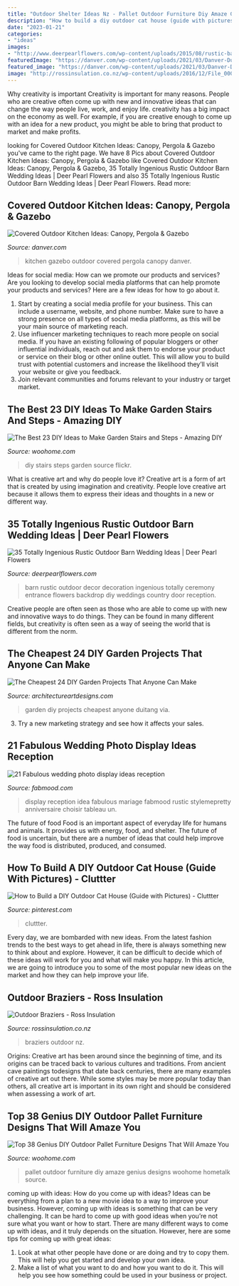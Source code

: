 ```yaml
---
title: "Outdoor Shelter Ideas Nz - Pallet Outdoor Furniture Diy Amaze Genius Designs Woohome Hometalk Source"
description: "How to build a diy outdoor cat house (guide with pictures)"
date: "2023-01-21"
categories:
- "ideas"
images:
- "http://www.deerpearlflowers.com/wp-content/uploads/2015/08/rustic-barn-wedding-decor-ideas.jpg"
featuredImage: "https://danver.com/wp-content/uploads/2021/03/Danver-Durham-NC-LR-0030.jpg"
featured_image: "https://danver.com/wp-content/uploads/2021/03/Danver-Durham-NC-LR-0030.jpg"
image: "http://rossinsulation.co.nz/wp-content/uploads/2016/12/File_000.jpeg"
---
```



Why creativity is important
Creativity is important for many reasons. People who are creative often come up with new and innovative ideas that can change the way people live, work, and enjoy life. creativity has a big impact on the economy as well. For example, if you are creative enough to come up with an idea for a new product, you might be able to bring that product to market and make profits.

	

		
looking for Covered Outdoor Kitchen Ideas: Canopy, Pergola &amp; Gazebo you've came to the right page. We have 8 Pics about Covered Outdoor Kitchen Ideas: Canopy, Pergola &amp; Gazebo like Covered Outdoor Kitchen Ideas: Canopy, Pergola &amp; Gazebo, 35 Totally Ingenious Rustic Outdoor Barn Wedding Ideas | Deer Pearl Flowers and also 35 Totally Ingenious Rustic Outdoor Barn Wedding Ideas | Deer Pearl Flowers. Read more:
		
    
## Covered Outdoor Kitchen Ideas: Canopy, Pergola &amp; Gazebo

<img loading=lazy src="https://danver.com/wp-content/uploads/2021/03/Danver-Durham-NC-LR-0030.jpg" onerror="this.onerror=null;this.src='https://tse4.mm.bing.net/th?id=OIP._klnZwYvx7Dlj5KAndzf3wHaE8&amp;pid=15.1';" alt="Covered Outdoor Kitchen Ideas: Canopy, Pergola &amp; Gazebo">

_Source: danver.com_

>kitchen gazebo outdoor covered pergola canopy danver. 

	

Ideas for social media: How can we promote our products and services?
Are you looking to develop social media platforms that can help promote your products and services? Here are a few ideas for how to go about it. 
1. Start by creating a social media profile for your business. This can include a username, website, and phone number. Make sure to have a strong presence on all types of social media platforms, as this will be your main source of marketing reach. 
2. Use influencer marketing techniques to reach more people on social media. If you have an existing following of popular bloggers or other influential individuals, reach out and ask them to endorse your product or service on their blog or other online outlet. This will allow you to build trust with potential customers and increase the likelihood they’ll visit your website or give you feedback. 
3. Join relevant communities and forums relevant to your industry or target market.

    
## The Best 23 DIY Ideas To Make Garden Stairs And Steps - Amazing DIY

<img loading=lazy src="https://www.woohome.com/wp-content/uploads/2017/03/DIY-Outdoor-Steps-and-Stairs-Ideas-22.jpg" onerror="this.onerror=null;this.src='https://tse4.mm.bing.net/th?id=OIP.ISdDXXQOVnkEKfCpWc3SUQHaJ4&amp;pid=15.1';" alt="The Best 23 DIY Ideas to Make Garden Stairs and Steps - Amazing DIY">

_Source: woohome.com_

>diy stairs steps garden source flickr. 

	

What is creative art and why do people love it?
Creative art is a form of art that is created by using imagination and creativity. People love creative art because it allows them to express their ideas and thoughts in a new or different way.

    
## 35 Totally Ingenious Rustic Outdoor Barn Wedding Ideas | Deer Pearl Flowers

<img loading=lazy src="http://www.deerpearlflowers.com/wp-content/uploads/2015/08/rustic-barn-wedding-decor-ideas.jpg" onerror="this.onerror=null;this.src='https://tse2.mm.bing.net/th?id=OIP.JxZxMxVA4nRLKy6-dJtbjAHaLH&amp;pid=15.1';" alt="35 Totally Ingenious Rustic Outdoor Barn Wedding Ideas | Deer Pearl Flowers">

_Source: deerpearlflowers.com_

>barn rustic outdoor decor decoration ingenious totally ceremony entrance flowers backdrop diy weddings country door reception. 

	

Creative people are often seen as those who are able to come up with new and innovative ways to do things. They can be found in many different fields, but creativity is often seen as a way of seeing the world that is different from the norm.

    
## The Cheapest 24 DIY Garden Projects That Anyone Can Make

<img loading=lazy src="https://www.architectureartdesigns.com/wp-content/uploads/2014/06/59.jpg" onerror="this.onerror=null;this.src='https://tse3.mm.bing.net/th?id=OIP.2HydC3u5Zydnp-XudcoXiAHaJ4&amp;pid=15.1';" alt="The Cheapest 24 DIY Garden Projects That Anyone Can Make">

_Source: architectureartdesigns.com_

>garden diy projects cheapest anyone duitang via. 

	

3. Try a new marketing strategy and see how it affects your sales.

    
## 21 Fabulous Wedding Photo Display Ideas Reception

<img loading=lazy src="http://www.fabmood.com/wp-content/uploads/2014/09/wedding-photo-display-ideas4.jpg" onerror="this.onerror=null;this.src='https://tse3.mm.bing.net/th?id=OIP.eHwp-klvxEc6O8Hr0Wrk_gHaLH&amp;pid=15.1';" alt="21 Fabulous wedding photo display ideas reception">

_Source: fabmood.com_

>display reception idea fabulous mariage fabmood rustic stylemepretty anniversaire choisir tableau un. 

	

The future of food
Food is an important aspect of everyday life for humans and animals. It provides us with energy, food, and shelter. The future of food is uncertain, but there are a number of ideas that could help improve the way food is distributed, produced, and consumed.

    
## How To Build A DIY Outdoor Cat House (Guide With Pictures) - Cluttter

<img loading=lazy src="https://i.pinimg.com/736x/6d/8d/e6/6d8de68a1f4588d18de14966d9643821.jpg" onerror="this.onerror=null;this.src='https://tse4.mm.bing.net/th?id=OIP.xftdIFN0BX_RMPiNyBtoWwHaE8&amp;pid=15.1';" alt="How to Build a DIY Outdoor Cat House (Guide with Pictures) - Cluttter">

_Source: pinterest.com_

>cluttter. 

	

Every day, we are bombarded with new ideas. From the latest fashion trends to the best ways to get ahead in life, there is always something new to think about and explore. However, it can be difficult to decide which of these ideas will work for you and what will make you happy. In this article, we are going to introduce you to some of the most popular new ideas on the market and how they can help improve your life.

    
## Outdoor Braziers - Ross Insulation

<img loading=lazy src="http://rossinsulation.co.nz/wp-content/uploads/2016/12/File_000.jpeg" onerror="this.onerror=null;this.src='https://tse4.mm.bing.net/th?id=OIP.oXttnGuQUBPxQhgSKTeVIwHaJ4&amp;pid=15.1';" alt="Outdoor Braziers - Ross Insulation">

_Source: rossinsulation.co.nz_

>braziers outdoor nz. 

	

Origins:
Creative art has been around since the beginning of time, and its origins can be traced back to various cultures and traditions. From ancient cave paintings todesigns that date back centuries, there are many examples of creative art out there. While some styles may be more popular today than others, all creative art is important in its own right and should be considered when assessing a work of art.

    
## Top 38 Genius DIY Outdoor Pallet Furniture Designs That Will Amaze You

<img loading=lazy src="http://www.woohome.com/wp-content/uploads/2015/03/outdoor-pallet-furniture-woohome-24.jpg" onerror="this.onerror=null;this.src='https://tse1.mm.bing.net/th?id=OIP.iWsR4L4qn-BJwBNJmYONLAHaOZ&amp;pid=15.1';" alt="Top 38 Genius DIY Outdoor Pallet Furniture Designs That Will Amaze You">

_Source: woohome.com_

>pallet outdoor furniture diy amaze genius designs woohome hometalk source. 

	

coming up with ideas: How do you come up with ideas?
Ideas can be everything from a plan to a new movie idea to a way to improve your business. However, coming up with ideas is something that can be very challenging. It can be hard to come up with good ideas when you’re not sure what you want or how to start. There are many different ways to come up with ideas, and it truly depends on the situation. However, here are some tips for coming up with great ideas: 
1. Look at what other people have done or are doing and try to copy them. This will help you get started and develop your own idea. 
2. Make a list of what you want to do and how you want to do it. This will help you see how something could be used in your business or project. 

